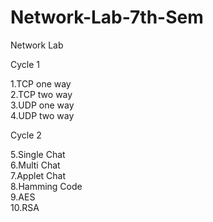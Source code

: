 # Network-Lab-7th-Sem

Network Lab 

Cycle 1

1.TCP one way\
2.TCP two way\
3.UDP one way\
4.UDP two way

Cycle 2

5.Single Chat\
6.Multi Chat\
7.Applet Chat\
8.Hamming Code\
9.AES\
10.RSA
